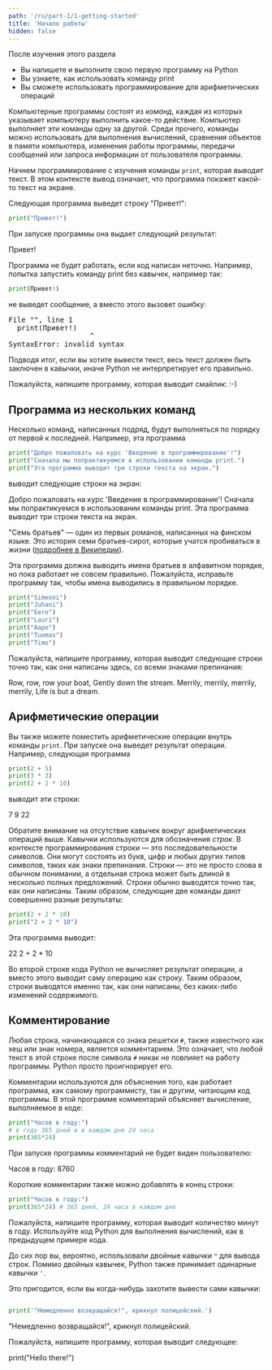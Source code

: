 ```yaml
---
path: '/ru/part-1/1-getting-started'
title: 'Начало работы'
hidden: false
---
```


<text-box variant='learningObjectives' name='Цели обучения'>

После изучения этого раздела

- Вы напишете и выполните свою первую программу на Python
- Вы узнаете, как использовать команду print
- Вы сможете использовать программирование для арифметических операций

</text-box>

Компьютерные программы состоят из _команд_, каждая из которых указывает компьютеру выполнить какое-то действие. Компьютер выполняет эти команды одну за другой. Среди прочего, команды можно использовать для выполнения вычислений, сравнения объектов в памяти компьютера, изменения работы программы, передачи сообщений или запроса информации от пользователя программы.

Начнем программирование с изучения команды `print`, которая _выводит_ текст. В этом контексте вывод означает, что программа покажет какой-то текст на экране.

Следующая программа выведет строку "Привет!":

```python
print("Привет!")
```

При запуске программы она выдает следующий результат:

<sample-output>

Привет!

</sample-output>

Программа не будет работать, если код написан неточно. Например, попытка запустить команду print без кавычек, например так:

```python
print(Привет!)
```

не выведет сообщение, а вместо этого вызовет ошибку:

<sample-output>

<pre>
File "<stdin>", line 1
  print(Привет!)
                   ^
SyntaxError: invalid syntax
</pre>

</sample-output>

Подводя итог, если вы хотите вывести текст, весь текст должен быть заключен в кавычки, иначе Python не интерпретирует его правильно.

<in-browser-programming-exercise name="Emoticon" tmcname="part01-01_emoticon" height="300px" title="Смайлик">

Пожалуйста, напишите программу, которая выводит смайлик: :-)

</in-browser-programming-exercise>

## Программа из нескольких команд

Несколько команд, написанных подряд, будут выполняться по порядку от первой к последней.
Например, эта программа

```python
print("Добро пожаловать на курс 'Введение в программирование'!")
print("Сначала мы попрактикуемся в использовании команды print.")
print("Эта программа выводит три строки текста на экран.")
```
выводит следующие строки на экран:

<sample-output>

Добро пожаловать на курс 'Введение в программирование'!
Сначала мы попрактикуемся в использовании команды print.
Эта программа выводит три строки текста на экран.

</sample-output>

<in-browser-programming-exercise name="Fix the code: Seven Brothers" tmcname="part01-02_seven_brothers" title="Исправьте код: Семь братьев">

"Семь братьев" — один из первых романов, написанных на финском языке. Это история семи братьев-сирот, которые учатся пробиваться в жизни ([подробнее в Википедии](https://en.wikipedia.org/wiki/Seitsem%C3%A4n_veljest%C3%A4)).

Эта программа должна выводить имена братьев в алфавитном порядке, но пока работает не совсем правильно. Пожалуйста, исправьте программу так, чтобы имена выводились в правильном порядке.


```python
print("Simeoni")
print("Juhani")
print("Eero")
print("Lauri")
print("Aapo")
print("Tuomas")
print("Timo")
```

</in-browser-programming-exercise>


<in-browser-programming-exercise name="Row, Row, Row Your Boat" tmcname="part01-03_row_your_boat" title="Греби, греби, греби на лодке">

Пожалуйста, напишите программу, которая выводит следующие строки точно так, как они написаны здесь, со всеми знаками препинания:

<sample-output>

Row, row, row your boat,
Gently down the stream.
Merrily, merrily, merrily, merrily,
Life is but a dream.

</sample-output>

</in-browser-programming-exercise>


## Арифметические операции

Вы также можете поместить арифметические операции внутрь команды `print`. При запуске она выведет результат операции. Например, следующая программа

```python
print(2 + 5)
print(3 * 3)
print(2 + 2 * 10)
```
выводит эти строки:

<sample-output>

7
9
22

</sample-output>

Обратите внимание на отсутствие кавычек вокруг арифметических операций выше. Кавычки используются для обозначения _строк_. В контексте программирования строки — это последовательности символов. Они могут состоять из букв, цифр и любых других типов символов, таких как знаки препинания. Строки — это не просто слова в обычном понимании, а отдельная строка может быть длиной в несколько полных предложений.
Строки обычно выводятся точно так, как они написаны. Таким образом, следующие две команды дают совершенно разные результаты:

```python
print(2 + 2 * 10)
print("2 + 2 * 10")
```

Эта программа выводит:

<sample-output>

22
2 + 2 * 10

</sample-output>

Во второй строке кода Python не вычисляет результат операции, а вместо этого выводит саму операцию как строку.
Таким образом, строки выводятся именно так, как они написаны, без каких-либо изменений содержимого.

## Комментирование

Любая строка, начинающаяся со знака решетки `#`, также известного как хеш или знак номера, является комментарием. Это означает, что любой текст в этой строке после символа `#` никак не повлияет на работу программы. Python просто проигнорирует его.

Комментарии используются для объяснения того, как работает программа, как самому программисту, так и другим, читающим код программы. В этой программе комментарий объясняет вычисление, выполняемое в коде:

```python
print("Часов в году:")
# в году 365 дней и в каждом дне 24 часа
print(365*24)
```

При запуске программы комментарий не будет виден пользователю:

<sample-output>

Часов в году:
8760

</sample-output>

Короткие комментарии также можно добавлять в конец строки:

```python
print("Часов в году:")
print(365*24) # 365 дней, 24 часа в каждом дне
```

<in-browser-programming-exercise name="Minutes in a year" tmcname="part01-04_minutes_in_a_year" title="Минуты в году">

Пожалуйста, напишите программу, которая выводит количество минут в году. Используйте код Python для выполнения вычислений, как в предыдущем примере кода.

</in-browser-programming-exercise>

<in-browser-programming-exercise name="Print some code" tmcname="part01-05_print_code" title="Выведите код">

До сих пор вы, вероятно, использовали двойные кавычки `"` для вывода строк. Помимо двойных кавычек, Python также принимает одинарные кавычки `'`.

Это пригодится, если вы когда-нибудь захотите вывести сами кавычки:

```python

print('"Немедленно возвращайся!", крикнул полицейский.')

```

<sample-output>

"Немедленно возвращайся!", крикнул полицейский.

</sample-output>

Пожалуйста, напишите программу, которая выводит следующее:

<sample-output>

print("Hello there!")

</sample-output>



</in-browser-programming-exercise>


<!--

A quiz to review the contents of this section:

<quiz id="f1d6d205-dfd6-5c6f-b148-b332dfd64289"></quiz>

-->